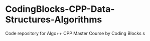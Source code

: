 # CodingBlocks-CPP-Data-Structures-Algorithms
Code repository for Algo++ CPP Master Course by Coding Blocks
s
